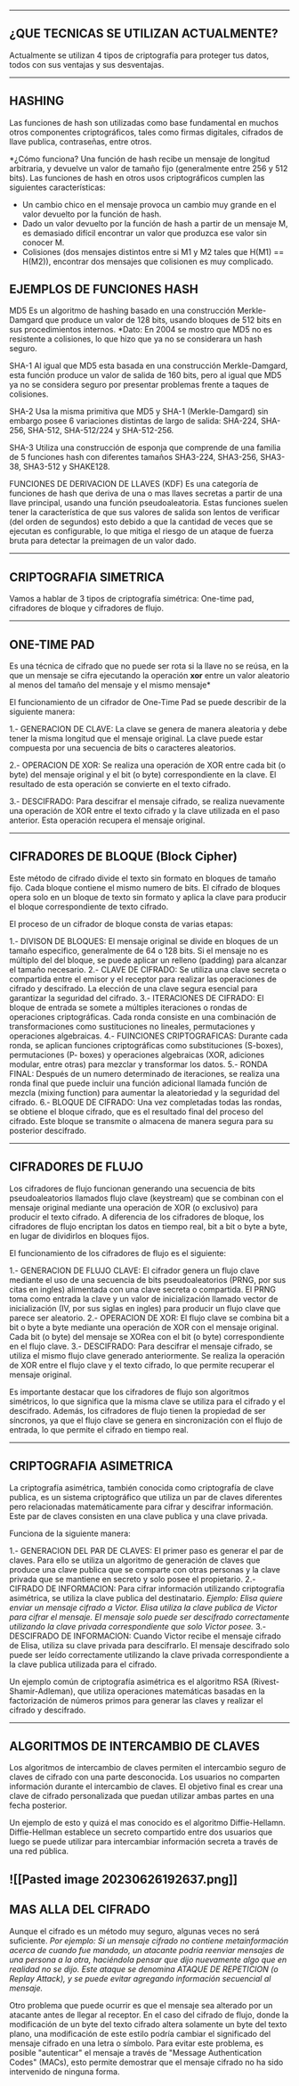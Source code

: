 -------------------------------------------------------------------------------
¿QUE TECNICAS SE UTILIZAN ACTUALMENTE?
-------------------------------------------------------------------------------------------------------------
Actualmente se utilizan 4 tipos de criptografía para proteger tus datos, todos con sus ventajas y sus desventajas.

-------------------------------------------------------------------------------
HASHING
-------------------------------------------------------------------------------------------------------------
Las funciones de hash son utilizadas como base fundamental en muchos otros componentes criptográficos, tales como firmas digitales, cifrados de llave publica, contraseñas, entre otros.

*¿Cómo funciona?
Una función de hash recibe un mensaje de longitud arbitraria, y devuelve un valor de tamaño fijo (generalmente entre 256 y 512 bits). 
Las funciones de hash en otros usos criptográficos cumplen las siguientes características:

- Un cambio chico en el mensaje provoca un cambio muy grande en el valor devuelto por la función de hash.
- Dado un valor devuelto por la función de hash a partir de un mensaje M, es demasiado difícil encontrar un valor que produzca ese valor sin conocer M.
- Colisiones (dos mensajes distintos entre si M1 y M2 tales que H(M1) == H(M2)), encontrar dos mensajes que colisionen es muy complicado.

EJEMPLOS DE FUNCIONES HASH
-------------------------------------------------------------------------------------------------------------
MD5
Es un algoritmo de hashing basado en una construcción Merkle-Damgard que produce un valor de 128 bits, usando bloques de 512 bits en sus procedimientos internos. 
*Dato: En 2004 se mostro que MD5 no es resistente a colisiones, lo que hizo que ya no se considerara un hash seguro.

SHA-1
Al igual que MD5 esta basada en una construcción Merkle-Damgard, esta función produce un valor de salida de 160 bits, pero al igual que MD5 ya no se considera seguro por presentar problemas frente a taques de colisiones. 

SHA-2
Usa la misma primitiva que MD5 y SHA-1 (Merkle-Damgard) sin embargo posee 6 variaciones distintas de largo de salida: SHA-224, SHA-256, SHA-512, SHA-512/224 y SHA-512-256.

SHA-3
Utiliza una construcción de esponja que comprende de una familia de 5 funciones hash con diferentes tamaños SHA3-224, SHA3-256, SHA3-38, SHA3-512 y SHAKE128.

FUNCIONES DE DERIVACION DE LLAVES (KDF)
Es una categoría de funciones de hash que deriva de una o mas llaves secretas a partir de una llave principal, usando una función pseudoaleatoria. Estas funciones suelen tener la característica de que sus valores de salida son lentos de verificar (del orden de segundos) esto debido a que la cantidad de veces que se ejecutan es configurable, lo que mitiga el riesgo de un ataque de fuerza bruta para detectar la preimagen de un valor dado.

-------------------------------------------------------------------------------
CRIPTOGRAFIA SIMETRICA
-------------------------------------------------------------------------------------------------------------
Vamos a hablar de 3 tipos de criptografía simétrica: One-time pad, cifradores de bloque y cifradores de flujo.

-------------------------------------------------------------------------------
ONE-TIME PAD
-------------------------------------------------------------------------------------------------------------
Es una técnica de cifrado que no puede ser rota si la llave no se reúsa, en la que un mensaje se cifra ejecutando la operación **xor** entre un valor aleatorio al menos del tamaño del mensaje y el mismo mensaje* 

El funcionamiento de un cifrador de One-Time Pad se puede describir de la siguiente manera:

1.- GENERACION DE CLAVE: La clave se genera de manera aleatoria y debe tener la misma longitud que el mensaje original. La clave puede estar compuesta por una secuencia de bits o caracteres aleatorios.
    
2.- OPERACION DE XOR: Se realiza una operación de XOR entre cada bit (o byte) del mensaje original y el bit (o byte) correspondiente en la clave. El resultado de esta operación se convierte en el texto cifrado.
    
3.- DESCIFRADO: Para descifrar el mensaje cifrado, se realiza nuevamente una operación de XOR entre el texto cifrado y la clave utilizada en el paso anterior. Esta operación recupera el mensaje original.

-------------------------------------------------------------------------------
CIFRADORES DE BLOQUE (Block Cipher)
-------------------------------------------------------------------------------------------------------------
Este método de cifrado divide el texto sin formato en bloques de tamaño fijo. Cada bloque contiene el mismo numero de bits. El cifrado de bloques opera solo en un bloque de texto sin formato y aplica la clave para producir el bloque correspondiente de texto cifrado.

El proceso de un cifrador de bloque consta de varias etapas:

1.- DIVISON DE BLOQUES: El mensaje original se divide en bloques de un tamaño especifico, generalmente de 64 o 128 bits. Si el mensaje no es múltiplo del del bloque, se puede aplicar un relleno (padding) para alcanzar el tamaño necesario.
2.- CLAVE DE CIFRADO: Se utiliza una clave secreta o compartida entre el emisor y el receptor para realizar las operaciones de cifrado y descifrado. La elección de una clave segura esencial para garantizar la seguridad del cifrado.
3.- ITERACIONES DE CIFRADO: El bloque de entrada se somete a múltiples iteraciones o rondas de operaciones criptográficas. Cada ronda consiste en una combinación de transformaciones como sustituciones no lineales, permutaciones y operaciones algebraicas.
4.- FUINCIONES CRIPTOGRAFICAS: Durante cada ronda, se aplican funciones criptográficas como substituciones (S-boxes), permutaciones (P- boxes) y operaciones algebraicas (XOR, adiciones modular, entre otras) para mezclar y transformar los datos.
5.- RONDA FINAL: Después de un numero determinado de iteraciones, se realiza una ronda final que puede incluir una función adicional llamada función de mezcla (mixing function) para aumentar la aleatoriedad y la seguridad del cifrado.
6.- BLOQUE DE CIFRADO: Una vez completadas todas las rondas, se obtiene el bloque cifrado, que es el resultado final del proceso del cifrado. Este bloque se transmite o almacena de manera segura para su posterior descifrado.



-------------------------------------------------------------------------------
CIFRADORES DE FLUJO
-------------------------------------------------------------------------------------------------------------
Los cifradores de flujo funcionan generando una secuencia de bits pseudoaleatorios llamados flujo clave (keystream) que se combinan con el mensaje original mediante una operación de XOR (o exclusivo) para producir el texto cifrado. A diferencia de los cifradores de bloque, los cifradores de flujo encriptan los datos en tiempo real, bit a bit o byte a byte, en lugar de dividirlos en bloques fijos.

El funcionamiento de los cifradores de flujo es el siguiente:

1.- GENERACION DE FLUJO CLAVE: El cifrador genera un flujo clave mediante el uso de una secuencia de bits pseudoaleatorios (PRNG, por sus citas en ingles) alimentada con una clave secreta o compartida. El PRNG toma como entrada la clave y un valor de inicialización llamado vector de inicialización (IV, por sus siglas en ingles) para producir un flujo clave que parece ser aleatorio.
2.- OPERACION DE XOR: El flujo clave se combina bit a bit o byte a byte mediante una operación de XOR con el mensaje original. Cada bit (o byte) del mensaje se XORea con el bit (o byte) correspondiente en el flujo clave.
3.- DESCIFRADO: Para descifrar el mensaje cifrado, se utiliza el mismo flujo clave generado anteriormente. Se realiza la operación de XOR entre el flujo clave y el texto cifrado, lo que permite recuperar el mensaje original.

Es importante destacar que los cifradores de flujo son algoritmos simétricos, lo que significa que la misma clave se utiliza para el cifrado y el descifrado. Además, los cifradores de flujo tienen la propiedad de ser síncronos, ya que el flujo clave se genera en sincronización con el flujo de entrada, lo que permite el cifrado en tiempo real.


-------------------------------------------------------------------------------
CRIPTOGRAFIA ASIMETRICA
-------------------------------------------------------------------------------------------------------------
La criptografía asimétrica, también conocida como criptografía de clave publica, es un sistema criptográfico que utiliza un par de claves diferentes pero relacionadas matemáticamente para cifrar y descifrar información. Este par  de claves consisten en una clave publica y una clave privada.

Funciona de la siguiente manera:

1.- GENERACION DEL PAR DE CLAVES: El primer paso es generar el par de claves. Para ello se utiliza un algoritmo de generación de claves que produce una clave publica que se comparte con otras personas y la clave privada que se mantiene en secreto y solo posee el propietario.
2.- CIFRADO DE INFORMACION: Para cifrar información utilizando criptografía asimétrica, se utiliza la clave publica del destinatario. *Ejemplo: Elisa quiere enviar un mensaje cifrado a Victor. Elisa utiliza la clave publica de Victor para cifrar el mensaje. El mensaje solo puede ser descifrado correctamente utilizando la clave  privada correspondiente que solo Victor posee.*
3.- DESCIFRADO DE INFORMACION: Cuando Victor recibe el mensaje cifrado de Elisa, utiliza su clave privada para descifrarlo. El mensaje descifrado solo puede ser leído correctamente utilizando la clave privada correspondiente a la clave publica utilizada para el cifrado.

Un ejemplo común de criptografía asimétrica es el algoritmo RSA (Rivest-Shamir-Adleman), que utiliza operaciones matemáticas basadas en la factorización de números primos para generar las claves y realizar el cifrado y descifrado.


-------------------------------------------------------------------------------
ALGORITMOS DE INTERCAMBIO DE CLAVES
-------------------------------------------------------------------------------------------------------------
Los algoritmos de intercambio de claves permiten el intercambio seguro de claves de cifrado con una parte desconocida. Los usuarios no comparten información durante el intercambio de claves. El objetivo final es crear una clave de cifrado personalizada que puedan utilizar ambas partes en una fecha posterior.

Un ejemplo de esto y quizá el mas conocido es el algoritmo Diffie-Hellamn.
Diffie-Hellman establece un secreto compartido entre dos usuarios que luego se puede utilizar para intercambiar información secreta a través de una red pública.


![[Pasted image 20230626192637.png]]
-------------------------------------------------------------------------------
MAS ALLA DEL CIFRADO
-------------------------------------------------------------------------------------------------------------
Aunque el cifrado es un método muy seguro, algunas veces no será suficiente.
*Por ejemplo: Si un mensaje cifrado no contiene metainformación acerca de cuando fue mandado, un atacante podría reenviar mensajes de una persona a la otra, haciéndola pensar que dijo nuevamente algo que en realidad no se dijo. Este ataque se denomina ATAQUE DE REPETICION (o Replay Attack), y se puede evitar agregando información secuencial al mensaje.*

Otro problema que puede ocurrir es que el mensaje sea alterado por un atacante antes de llegar al receptor. En el caso del cifrado de flujo, donde la modificación de un byte del texto cifrado altera solamente un byte del texto plano, una modificación de este estilo podría cambiar el significado del mensaje cifrado en una letra o símbolo.
Para evitar este problema, es posible "autenticar" el mensaje a través de "Message Authentication Codes" (MACs), esto permite demostrar que el mensaje cifrado no ha sido intervenido de ninguna forma.

